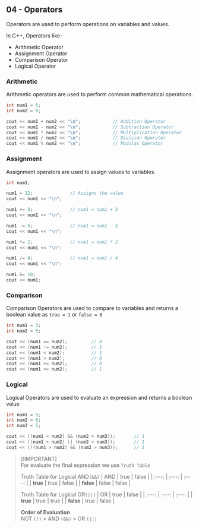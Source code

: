 ## 04 - Operators

Operators are used to perform operations on variables and values.

In C++, Operators like-
- Arithmetic Operator
- Assignment Operator
- Comparison Operator
- Logical Operator

### Arithmetic
Arithmetic operators are used to perform common mathematical operations.
```cpp
int num1 = 6;
int num2 = 8;

cout << num1 + num2 << "\n";            // Addition Operator
cout << num1 - num2 << "\n";            // Subtraction Operator
cout << num1 * num2 << "\n";            // Multiplication Operator
cout << num1 / num2 << "\n";            // Division Operator
cout << num1 % num2 << "\n";            // Modulas Operator
```

### Assignment
Assignment operators are used to assign values to variables.
```cpp
int num1;

num1 = 12;              // Assigns the value
cout << num1 << "\n";

num1 += 3;              // num1 = num1 + 3
cout << num1 << "\n";

num1 -= 5;              // num1 = num1 - 5
cout << num1 << "\n";

num1 *= 2;              // num1 = num1 * 2
cout << num1 << "\n";

num1 /= 4;              // num1 = num1 / 4
cout << num1 << "\n";

num1 &= 10;
cout << num1;
```

### Comparison
Comparison Operators are used to compare to variables and returns a boolean value as `true = 1` or `false = 0`

```cpp
int num1 = 3;
int num2 = 5;

cout << (num1 == num2);         // 0
cout << (num1 != num2);         // 1
cout << (num1 < num2);          // 1
cout << (num1 > num2);          // 0
cout << (num1 >= num2);         // 0 
cout << (num1 <= num2);         // 1
```

### Logical
Logical Operators are used to evaluate an expression and returns a boolean value
```cpp
int num1 = 5;
int num2 = 6;
int num3 = 5;

cout << ((num1 < num2) && (num2 > num3));       // 1
cout << ((num1 < num2) || (num2 < num3));       // 1
cout << (!(num1 > num2) && (num2 > num3));      // 1
```

> [!IMPORTANT]\
> For evaluate the final expression we use `Truth Table`
> 
> Truth Table for Logical AND`(&&)`
> |   AND   |   true   |   false   |
> | :---: |  :---:   |   :---:   |
> | **true**  |   true   |   false   |
> | **false** |   false   |   false   |
>
> Truth Table for Logical OR`(||)`
> |   OR   |   true   |   false   |
> | :---: |  :---:   |   :---:   |
> | **true**  |   true   |   true   |
> | **false** |   true   |   false   |
>
> **Order of Evaluation**\
> NOT `(!)` > AND `(&&)` > OR `(||)`